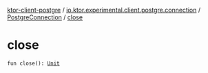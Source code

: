 [ktor-client-postgre](../../index.md) / [io.ktor.experimental.client.postgre.connection](../index.md) / [PostgreConnection](index.md) / [close](./close.md)

# close

`fun close(): `[`Unit`](https://kotlinlang.org/api/latest/jvm/stdlib/kotlin/-unit/index.html)